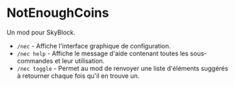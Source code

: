 # NotEnoughCoins

Un mod pour SkyBlock.

- `/nec` - Affiche l'interface graphique de configuration.
- `/nec help` - Affiche le message d'aide contenant toutes les sous-commandes et leur utilisation.
- `/nec toggle` - Permet au mod de renvoyer une liste d'éléments suggérés à retourner chaque fois qu'il en trouve un.
